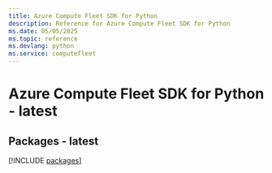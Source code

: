 ```yaml
---
title: Azure Compute Fleet SDK for Python
description: Reference for Azure Compute Fleet SDK for Python
ms.date: 05/05/2025
ms.topic: reference
ms.devlang: python
ms.service: computefleet
---
```

# Azure Compute Fleet SDK for Python - latest
## Packages - latest
[!INCLUDE [packages](compute-fleet-index.md)]